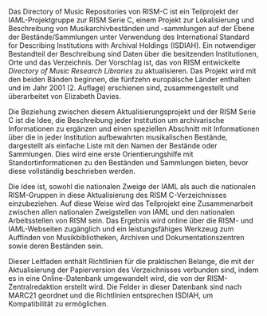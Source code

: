 Das Directory of Music Repositories von RISM-C ist ein Teilprojekt der IAML-Projektgruppe zur RISM Serie C, einem Projekt zur Lokalisierung und Beschreibung von Musikarchivbeständen und -sammlungen auf der Ebene der Bestände/Sammlungen unter Verwendung des International Standard for Describing Institutions with Archival Holdings (ISDIAH). Ein notwendiger Bestandteil der Beschreibung sind Daten über die besitzenden Institutionen, Orte und das Verzeichnis. Der Vorschlag ist, das von RISM entwickelte _Directory of Music Research Libraries_ zu aktualisieren. Das Projekt wird mit den beiden Bänden beginnen, die fünfzehn europäische Länder enthalten und im Jahr 2001 (2. Auflage) erschienen sind, zusammengestellt und überarbeitet von Elizabeth Davies.  

Die Beziehung zwischen diesem Aktualisierungsprojekt und der RISM Serie C ist die Idee, die Beschreibung jeder Institution um archivarische Informationen zu ergänzen und einen speziellen Abschnitt mit Informationen über die in jeder Institution aufbewahrten musikalischen Bestände, dargestellt als einfache Liste mit den Namen der Bestände oder Sammlungen. Dies wird eine erste Orientierungshilfe mit Standortinformationen zu den Beständen und Sammlungen bieten, bevor diese vollständig beschrieben werden.  

Die Idee ist, sowohl die nationalen Zweige der IAML als auch die nationalen RISM-Gruppen in diese Aktualisierung des RISM C-Verzeichnisses einzubeziehen. Auf diese Weise wird das Teilprojekt eine Zusammenarbeit zwischen allen nationalen Zweigstellen von IAML und den nationalen Arbeitsstellen von RISM sein. Das Ergebnis wird online über die RISM- und IAML-Webseiten zugänglich und ein leistungsfähiges Werkzeug zum Auffinden von Musikbibliotheken, Archiven und Dokumentationszentren sowie deren Beständen sein.  

Dieser Leitfaden enthält Richtlinien für die praktischen Belange, die mit der Aktualisierung der Papierversion des Verzeichnisses verbunden sind, indem es in eine Online-Datenbank umgewandelt wird, die von der RISM-Zentralredaktion erstellt wird. Die Felder in dieser Datenbank sind nach MARC21 geordnet und die Richtlinien entsprechen ISDIAH, um Kompatibilität zu ermöglichen.
